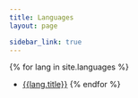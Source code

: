 ```yaml
---
title: Languages
layout: page

sidebar_link: true
---
```



{% for lang in site.languages %}
* [{{lang.title}}]({{lang.url}})
{% endfor %}
